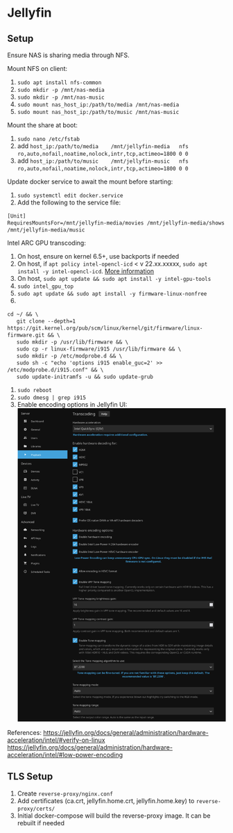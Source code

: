 # Jellyfin

## Setup

Ensure NAS is sharing media through NFS.

Mount NFS on client:

1. `sudo apt install nfs-common`
1. `sudo mkdir -p /mnt/nas-media`
1. `sudo mkdir -p /mnt/nas-music`
1. `sudo mount nas_host_ip:/path/to/media /mnt/nas-media`
1. `sudo mount nas_host_ip:/path/to/music /mnt/nas-music`

Mount the share at boot:

1. `sudo nano /etc/fstab`
1. add `host_ip:/path/to/media    /mnt/jellyfin-media   nfs ro,auto,nofail,noatime,nolock,intr,tcp,actimeo=1800 0 0`
1. add `host_ip:/path/to/music    /mnt/jellyfin-music   nfs ro,auto,nofail,noatime,nolock,intr,tcp,actimeo=1800 0 0`

Update docker service to await the mount before starting:

1. `sudo systemctl edit docker.service`
1. Add the following to the service file:

```
[Unit]
RequiresMountsFor=/mnt/jellyfin-media/movies /mnt/jellyfin-media/shows /mnt/jellyfin-media/music
```

Intel ARC GPU transcoding:

1. On host, ensure on kernel 6.5+, use backports if needed
1. On host, if `apt policy intel-opencl-icd` < v 22.xx.xxxxx, `sudo apt install -y intel-opencl-icd`. [More information](https://jellyfin.org/docs/general/administration/hardware-acceleration/intel#linux-setups)
1. On host, `sudo apt update && sudo apt install -y intel-gpu-tools`
1. `sudo intel_gpu_top`
1. `sudo apt update && sudo apt install -y firmware-linux-nonfree`
1.

```
cd ~/ && \
   git clone --depth=1 https://git.kernel.org/pub/scm/linux/kernel/git/firmware/linux-firmware.git && \
   sudo mkdir -p /usr/lib/firmware && \
   sudo cp -r linux-firmware/i915 /usr/lib/firmware && \
   sudo mkdir -p /etc/modprobe.d && \
   sudo sh -c "echo 'options i915 enable_guc=2' >> /etc/modprobe.d/i915.conf" && \
   sudo update-initramfs -u && sudo update-grub
```

1. `sudo reboot`
1. `sudo dmesg | grep i915`
1. Enable encoding options in Jellyfin UI:
   ![Transcoding settings](./transcoding-settings.png)

References:
https://jellyfin.org/docs/general/administration/hardware-acceleration/intel/#verify-on-linux
https://jellyfin.org/docs/general/administration/hardware-acceleration/intel/#low-power-encoding

## TLS Setup

1. Create `reverse-proxy/nginx.conf`
1. Add certificates (ca.crt, jellyfin.home.crt, jellyfin.home.key) to `reverse-proxy/certs/`
1. Initial docker-compose will build the reverse-proxy image. It can be rebuilt if needed
